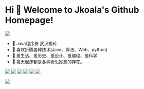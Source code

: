 # Hi 🎉 Welcome to Jkoala's Github Homepage!

<img src="https://readme-typing-svg.herokuapp.com/?lines=Welcome,%20visitor!;Hello%20Github%20World!&font=Roboto" />

- 🚀 Java程序员 武汉搬砖
- 🌱 喜欢折腾各种技术[Java、算法、Web、python]
- 👯 爱生活、爱历史、爱设计、爱编程、爱科学
- 🤔 每天起床都是各种奇思妙想的存在。

<p>
<img src="https://img.shields.io/static/v1?label=Program&message=Python&color=blue"/>
  <img src="https://img.shields.io/static/v1?label=Program&message=Java&color=red"/>
<a href="https://blog.csdn.net/weixin_38331049"><img src="https://img.shields.io/static/v1?label=Blog&message=CSDN&color=red"/></a>
  <a href="https://jkoala.github.io/"><img src="https://img.shields.io/static/v1?label=Blog&message=GitPage&color=#520520"/></a>
  <a href="https://jkoala.github.io/blog"><img src="https://img.shields.io/static/v1?label=tech&message=TechBlog&color=green"/></a>
  <a href="https://gitcode.net/weixin_38331049/koala-book"><img src="https://img.shields.io/static/v1?label=books&message=books&color=#320320"/></a>
</p>

![](https://stats.justsong.cn/api/csdn?id=weixin_38331049&theme=dark)
